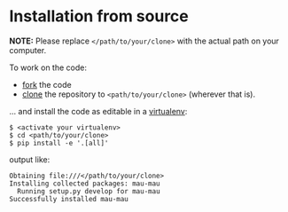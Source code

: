 # Installation from source

**NOTE:** Please replace `</path/to/your/clone>` with the actual path on your computer.

To work on the code:

* [fork](https://guides.github.com/activities/forking/) the code 
* [clone](http://rogerdudler.github.io/git-guide/) the repository to `<path/to/your/clone>` (wherever that is).

... and install the code as editable in a [virtualenv](../guide/installation.md#prepare-a-virtualenv):

    $ <activate your virtualenv>
    $ cd <path/to/your/clone>
    $ pip install -e '.[all]'

output like:

    Obtaining file:///</path/to/your/clone>
    Installing collected packages: mau-mau
      Running setup.py develop for mau-mau
    Successfully installed mau-mau
